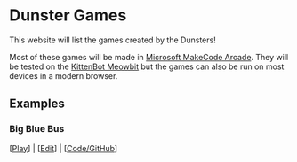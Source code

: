 # Dunster Games
This website will list the games created by the Dunsters!

Most of these games will be made in [Microsoft MakeCode Arcade](https://arcade.makecode.com).
They will be tested on the [KittenBot Meowbit](https://www.kittenbot.cc/products/meowbit-codable-console-for-microsoft-makecode-arcade) but the games can also be run on most devices in a modern browser.

## Examples

### Big Blue Bus
[[Play](https://dunstergames.github.io/big-blue-bus-makecode)] | [[Edit](https://arcade.makecode.com/#pub:github:dunstergames/big-blue-bus-makecode)] | [[Code/GitHub](https://github.com/dunstergames/big-blue-bus-makecode)]

